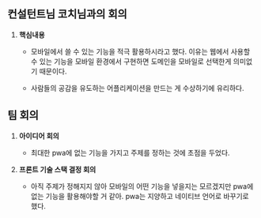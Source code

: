 ## 컨설턴트님 코치님과의 회의

1. **핵심내용**

   - 모바일에서 쓸 수 있는 기능을 적극 활용하시라고 했다. 이유는 웹에서 사용할 수 있는 기능을 모바일 환경에서 구현하면 도메인을 모바일로 선택한게 의미없기 때문이다.

   - 사람들의 공감을 유도하는 어플리케이션을 만드는 게 수상하기에 유리하다.

## 팀 회의

1. **아이디어 회의**

   - 최대한 pwa에 없는 기능을 가지고 주제를 정하는 것에 초점을 두었다.

2. **프론트 기술 스택 결정 회의**
   - 아직 주제가 정해지지 않아 모바일의 어떤 기능을 넣을지는 모르겠지만 pwa에 없는 기능을 활용해야할 거 같아. pwa는 지양하고 네이티브 언어로 바꾸기로 했다.
